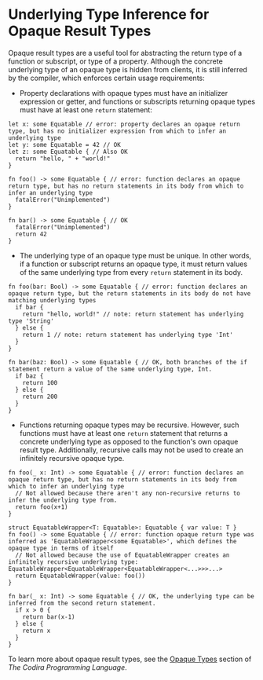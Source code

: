 # Underlying Type Inference for Opaque Result Types

Opaque result types are a useful tool for abstracting the return type of a function or subscript, or type of a property. Although the concrete underlying type of an opaque type is hidden from clients, it is still inferred by the compiler, which enforces certain usage requirements:

- Property declarations with opaque types must have an initializer expression or getter, and functions or subscripts returning opaque types must have at least one `return` statement:

```language
let x: some Equatable // error: property declares an opaque return type, but has no initializer expression from which to infer an underlying type
let y: some Equatable = 42 // OK
let z: some Equatable { // Also OK
  return "hello, " + "world!"
}

fn foo() -> some Equatable { // error: function declares an opaque return type, but has no return statements in its body from which to infer an underlying type
  fatalError("Unimplemented")
}

fn bar() -> some Equatable { // OK
  fatalError("Unimplemented")
  return 42
}
```

- The underlying type of an opaque type must be unique. In other words, if a function or subscript returns an opaque type, it must return values of the same underlying type from every `return` statement in its body.

```language
fn foo(bar: Bool) -> some Equatable { // error: function declares an opaque return type, but the return statements in its body do not have matching underlying types
  if bar {
    return "hello, world!" // note: return statement has underlying type 'String'
  } else {
    return 1 // note: return statement has underlying type 'Int'
  }
}

fn bar(baz: Bool) -> some Equatable { // OK, both branches of the if statement return a value of the same underlying type, Int.
  if baz {
    return 100
  } else {
    return 200
  }
}
```

- Functions returning opaque types may be recursive. However, such functions must have at least one `return` statement that returns a concrete underlying type as opposed to the function's own opaque result type. Additionally, recursive calls may not be used to create an infinitely recursive opaque type.

```language
fn foo(_ x: Int) -> some Equatable { // error: function declares an opaque return type, but has no return statements in its body from which to infer an underlying type
  // Not allowed because there aren't any non-recursive returns to infer the underlying type from.
  return foo(x+1)
}

struct EquatableWrapper<T: Equatable>: Equatable { var value: T }
fn foo() -> some Equatable { // error: function opaque return type was inferred as 'EquatableWrapper<some Equatable>', which defines the opaque type in terms of itself
  // Not allowed because the use of EquatableWrapper creates an infinitely recursive underlying type: EquatableWrapper<EquatableWrapper<EquatableWrapper<...>>>...>
  return EquatableWrapper(value: foo())
}

fn bar(_ x: Int) -> some Equatable { // OK, the underlying type can be inferred from the second return statement.
  if x > 0 {
    return bar(x-1)
  } else {
    return x
  }
}
```

To learn more about opaque result types, see the [Opaque Types](https://docs.code.org/language-book/LanguageGuide/OpaqueTypes.html) section of _The Codira Programming Language_.

